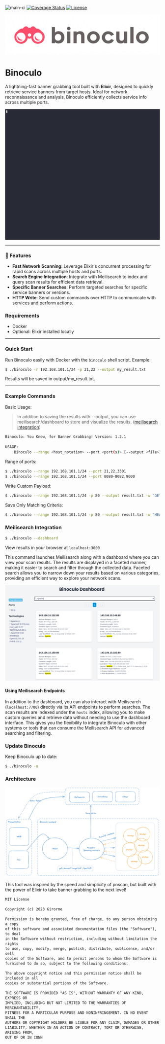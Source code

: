 ![main-ci](https://github.com/girorme/binoculo-daemon/actions/workflows/elixir.yml/badge.svg?branch=main)
[![Coverage Status](https://coveralls.io/repos/github/girorme/binoculo/badge.svg?branch=main)](https://coveralls.io/github/girorme/binoculo?branch=main)
[![License](https://img.shields.io/badge/License-MIT-blue)](https://github.com/girorme/binoculo-daemon/blob/main/LICENSE)

![logo](repo_assets/logo.png)

# Binoculo
A lightning-fast banner grabbing tool built with **Elixir**, designed to quickly retrieve service banners from target hosts. Ideal for network reconnaissance and analysis, Binoculo efficiently collects service info across multiple ports.

![usage](repo_assets/binoculo_usage.gif)

---

### :rocket: Features
- **Fast Network Scanning**: Leverage Elixir's concurrent processing for rapid scans across multiple hosts and ports.
- **Search Engine Integration**: Integrate with Meilisearch to index and query scan results for efficient data retrieval.
- **Specific Banner Searches**: Perform targeted searches for specific service banners or versions.
- **HTTP Write**: Send custom commands over HTTP to communicate with services and perform actions.

### Requirements
- Docker
- Optional: Elixir installed locally

---

### Quick Start
Run Binoculo easily with Docker with the `binoculo` shell script. Example:

```bash
$ ./binoculo -r 192.168.101.1/24 -p 21,22 --output my_result.txt
```

Results will be saved in output/my_result.txt.

---

### Example Commands
Basic Usage:

> In addition to saving the results with --output, you can use meilisearch/dashboard to store and visualize the results. ([meilisearch integration](#Meilisearch-Integration))

```bash
Binoculo: You Know, for Banner Grabbing! Version: 1.2.1

USAGE:
    Binoculo --range <host_notation> --port <port(s)> [--output <file>] [--write <payload>] [--read <criteria>]
```

Range of ports:
```bash
$ ./binoculo --range 192.168.101.1/24 --port 21,22,3301
$ ./binoculo --range 192.168.101.1/24 --port 8080-8082,9000
```

Write Custom Payload:
```bash
$ ./binoculo --range 192.168.101.1/24 -p 80 --output result.txt -w "GET / HTTP/1.1"
```

Save Only Matching Criteria:
```bash
$ ./binoculo --range 192.168.101.1/24 -p 80 --output result.txt -w "HEAD / HTTP/1.1" -r "Apache"
```

### Meilisearch Integration

```bash
$ ./binoculo --dashboard
```

View results in your browser at `localhost:3000`

This command launches Meilisearch along with a dashboard where you can view your scan results. The results are displayed in a faceted manner, making it easier to search and filter through the collected data. Faceted search allows you to narrow down your results based on various categories, providing an efficient way to explore your network scans.

![dashboard](repo_assets/dashboard.png)

#### Using Meilisearch Endpoints

In addition to the dashboard, you can also interact with Meilisearch (`localhost:7700`) directly via its API endpoints to perform searches. The scan results are indexed under the `hosts` index, allowing you to make custom queries and retrieve data without needing to use the dashboard interface. This gives you the flexibility to integrate Binoculo with other systems or tools that can consume the Meilisearch API for advanced searching and filtering.

### Update Binoculo

Keep Binoculo up to date:
```bash
$ ./binoculo -u
```

### Architecture
![arch](repo_assets/binoculo-arch.png)

This tool was inspired by the speed and simplicity of pnscan, but built with the power of Elixir to take banner grabbing to the next level!

```
MIT License

Copyright (c) 2023 Girorme

Permission is hereby granted, free of charge, to any person obtaining a copy
of this software and associated documentation files (the "Software"), to deal
in the Software without restriction, including without limitation the rights
to use, copy, modify, merge, publish, distribute, sublicense, and/or sell
copies of the Software, and to permit persons to whom the Software is
furnished to do so, subject to the following conditions:

The above copyright notice and this permission notice shall be included in all
copies or substantial portions of the Software.

THE SOFTWARE IS PROVIDED "AS IS", WITHOUT WARRANTY OF ANY KIND, EXPRESS OR
IMPLIED, INCLUDING BUT NOT LIMITED TO THE WARRANTIES OF MERCHANTABILITY,
FITNESS FOR A PARTICULAR PURPOSE AND NONINFRINGEMENT. IN NO EVENT SHALL THE
AUTHORS OR COPYRIGHT HOLDERS BE LIABLE FOR ANY CLAIM, DAMAGES OR OTHER
LIABILITY, WHETHER IN AN ACTION OF CONTRACT, TORT OR OTHERWISE, ARISING FROM,
OUT OF OR IN CONN
```
